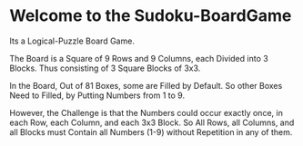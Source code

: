 # Welcome to the Sudoku-BoardGame

Its a Logical-Puzzle Board Game.

The Board is a Square of 9 Rows and 9 Columns, each Divided into 3 Blocks. Thus consisting of 3 Square Blocks of 3x3. 

In the Board, Out of 81 Boxes, some are Filled by Default. So other Boxes Need to Filled, by Putting Numbers from 1 to 9. 

However, the Challenge is that the Numbers could occur exactly once, in each Row, each Column, and each 3x3 Block. 
So All Rows, all Columns, and all Blocks must Contain all Numbers (1-9) without Repetition in any of them. 
